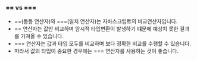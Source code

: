 ### == vs ===

- ==(동등 연산자)와 ===(일치 연산자)는 자바스크립트의 비교연산자입니다.
- == 연산자는 값만 비교하며 암시적 타입변환이 발생하기 떄문에 예상치 못한 결과를 가져올 수 있습니다.
- === 연산자는 값과 타입 모두를 비교하며 보다 정확한 비교를 수행할 수 있습니다.
- 따라서 값의 타입이 중요한 경우에는 === 연산자를 사용하는 것이 좋습니다.
